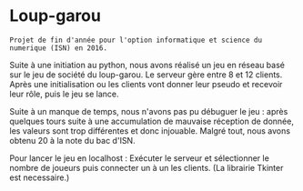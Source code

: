 # Loup-garou

    Projet de fin d'année pour l'option informatique et science du numerique (ISN) en 2016.
    
Suite à une initiation au python, nous avons réalisé un jeu en réseau basé sur le jeu de société du loup-garou. Le serveur gère entre 8 et 12 clients. Après une initialisation ou les clients vont donner leur pseudo et recevoir leur rôle, puis le jeu se lance.

Suite à un manque de temps, nous n'avons pas pu débuguer le jeu : après quelques tours suite à une accumulation de mauvaise réception de donnée, les valeurs sont trop différentes et donc injouable. Malgré tout, nous avons obtenu 20 à la note du bac d'ISN.

Pour lancer le jeu en localhost : Exécuter le serveur et sélectionner le nombre de joueurs puis connecter un à un les clients. (La librairie Tkinter est necessaire.)

